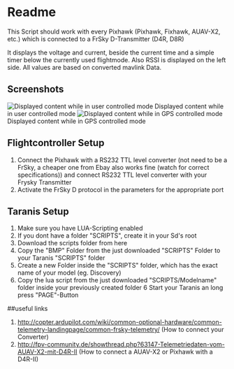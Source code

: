 # Readme
This Script should work with every Pixhawk (Pixhawk, Fixhawk, AUAV-X2, etc.) which
is connected to a FrSky D-Transmitter (D4R, D8R)

It displays the voltage and current, beside the current time and a simple timer below the currently used flightmode.
Also RSSI is displayed on the left side. All values are based on converted mavlink Data.
## Screenshots
![Displayed content while in user controlled mode](https://raw.githubusercontent.com/Jace25/LUA-Taranis-Pixhawk/master/lua1.JPG)
Displayed content while in user controlled mode
![Displayed content while in GPS controlled mode](https://raw.githubusercontent.com/Jace25/LUA-Taranis-Pixhawk/master/lua2.JPG)
Displayed content while in GPS controlled mode

## Flightcontroller Setup
1. Connect the Pixhawk with a RS232 TTL level converter (not need to be a FrSky, a cheaper one from Ebay also works fine (watch for correct specifications)) and connect RS232 TTL level converter with your Frysky Transmitter
2. Activate the FrSky D protocol in the parameters for the appropriate port

## Taranis Setup
1. Make sure you have LUA-Scripting enabled
2. If you dont have a folder "SCRIPTS", create it in your Sd's root
3. Download the scripts folder from here
3. Copy the "BMP" Folder from the just downloaded "SCRIPTS" Folder to your Taranis "SCRIPTS" folder
4. Create a new Folder inside the "SCRIPTS" folder, which has the exact name of your model (eg. Discovery)
5. Copy the lua script from the just downloaded "SCRIPTS/Modelname" folder inside your previously created folder
6 Start your Taranis an long press "PAGE"-Button

##useful links
1. http://copter.ardupilot.com/wiki/common-optional-hardware/common-telemetry-landingpage/common-frsky-telemetry/ (How to connect your Converter)
2. http://fpv-community.de/showthread.php?63147-Telemetriedaten-vom-AUAV-X2-mit-D4R-II (How to connect a AUAV-X2 or Pixhawk with a D4R-II)